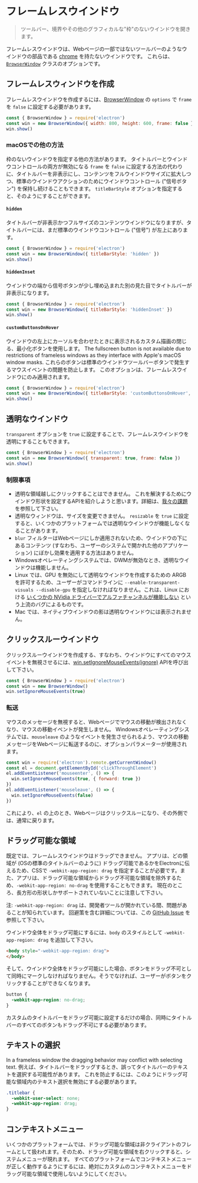 # フレームレスウインドウ

> ツールバー、境界やその他のグラフィカルな"枠"のないウインドウを開きます。

フレームレスウインドウは、Webページの一部ではないツールバーのようなウインドウの部品である [chrome](https://developer.mozilla.org/en-US/docs/Glossary/Chrome) を持たないウインドウです。 これらは、[`BrowserWindow`](browser-window.md) クラスのオプションです。

## フレームレスウィンドウを作成

フレームレスウインドウを作成するには、[BrowserWindow](browser-window.md) の `options` で `frame` を `false` に設定する必要があります。


```javascript
const { BrowserWindow } = require('electron')
const win = new BrowserWindow({ width: 800, height: 600, frame: false })
win.show()
```

### macOSでの他の方法

枠のないウインドウを指定する他の方法があります。 タイトルバーとウインドウコントロールの両方が無効になる `frame` を `false` に設定する方法の代わりに、タイトルバーを非表示にし、コンテンツをフルウインドウサイズに拡大しつつ、標準のウインドウアクションのためにウインドウコントロール ("信号ボタン") を保持し続けることもできます。 `titleBarStyle` オプションを指定すると、そのようにすることができます。

#### `hidden`

タイトルバーが非表示かつフルサイズのコンテンツウインドウになりますが、タイトルバーには、まだ標準のウインドウコントロール ("信号") が左上にあります。

```javascript
const { BrowserWindow } = require('electron')
const win = new BrowserWindow({ titleBarStyle: 'hidden' })
win.show()
```

#### `hiddenInset`

ウインドウの端から信号ボタンが少し埋め込まれた別の見た目でタイトルバーが非表示になります。

```javascript
const { BrowserWindow } = require('electron')
const win = new BrowserWindow({ titleBarStyle: 'hiddenInset' })
win.show()
```

#### `customButtonsOnHover`

ウインドウの左上にカーソルを合わせたときに表示されるカスタム描画の閉じる、最小化ボタンを使用します。 The fullscreen button is not available due to restrictions of frameless windows as they interface with Apple's macOS window masks. これらのボタンは標準のウインドウツールバーボタンで発生するマウスイベントの問題を防止します。 このオプションは、フレームレスウインドウにのみ適用されます。

```javascript
const { BrowserWindow } = require('electron')
const win = new BrowserWindow({ titleBarStyle: 'customButtonsOnHover', frame: false })
win.show()
```

## 透明なウインドウ

`transparent` オプションを `true` に設定することで、フレームレスウインドウを透明にすることもできます。

```javascript
const { BrowserWindow } = require('electron')
const win = new BrowserWindow({ transparent: true, frame: false })
win.show()
```

### 制限事項

* 透明な領域越しにクリックすることはできません。 これを解決するためにウインドウ形状を設定するAPIを紹介しようと思います。詳細は、[我々の課題](https://github.com/electron/electron/issues/1335)を参照して下さい。
* 透明なウィンドウは、サイズを変更できません。 `resizable` を `true` に設定すると、いくつかのプラットフォームでは透明なウインドウが機能しなくなることがあります。
* `blur` フィルターはWebページにしか適用されないため、ウインドウの下にあるコンテンツ (すなわち、ユーザーのシステムで開かれた他のアプリケーション) にぼかし効果を適用する方法はありません。
* Windowsオペレーティングシステムでは、DWMが無効なとき、透明なウインドウは機能しません。
* Linux では、GPU を無効にして透明なウインドウを作成するための ARGB を許可するため、ユーザーがコマンドラインに `--enable-transparent-visuals --disable-gpu` を指定しなければなりません。これは、Linux における [いくつかの NVidia ドライバーでアルファチャンネルが機能しない](https://code.google.com/p/chromium/issues/detail?id=369209) という上流のバグによるものです。
* Mac では、ネイティブウインドウの影は透明なウインドウには表示されません。

## クリックスルーウインドウ

クリックスルーウインドウを作成する、すなわち、ウインドウにすべてのマウスイベントを無視させるには、[win.setIgnoreMouseEvents(ignore)][ignore-mouse-events] APIを呼び出して下さい。

```javascript
const { BrowserWindow } = require('electron')
const win = new BrowserWindow()
win.setIgnoreMouseEvents(true)
```

### 転送

マウスのメッセージを無視すると、Webページでマウスの移動が検出されなくなり、マウスの移動イベントが発生しません。 Windowsオペレーティングシステムでは、`mouseleave` のようなイベントを発生させられるよう、マウスの移動メッセージをWebページに転送するのに、オプションパラメーターが使用されます。

```javascript
const win = require('electron').remote.getCurrentWindow()
const el = document.getElementById('clickThroughElement')
el.addEventListener('mouseenter', () => {
  win.setIgnoreMouseEvents(true, { forward: true })
})
el.addEventListener('mouseleave', () => {
  win.setIgnoreMouseEvents(false)
})
```

これにより、`el` の上のとき、Webページはクリックスルーになり、その外側では、通常に戻ります。

## ドラッグ可能な領域

既定では、フレームレスウインドウはドラッグできません。 アプリは、どの領域が (OSの標準のタイトルバーのように) ドラッグ可能であるかをElectronに伝えるため、CSSで `-webkit-app-region: drag` を指定することが必要です。また、アプリは、ドラッグ可能な領域からドラッグ不可能な領域を除外するため、`-webkit-app-region: no-drag` を使用することもできます。 現在のところ、長方形の形状しかサポートされていないことに注意して下さい。

注: `-webkit-app-region: drag` は、開発者ツールが開かれている間、問題があることが知られています。 回避策を含む詳細については、この [GitHub Issue](https://github.com/electron/electron/issues/3647) を参照して下さい。

ウインドウ全体をドラッグ可能にするには、`body` のスタイルとして `-webkit-app-region: drag` を追加して下さい。

```html
<body style="-webkit-app-region: drag">
</body>
```

そして、ウインドウ全体をドラッグ可能にした場合、ボタンをドラッグ不可として同時にマークしなければなりません。そうでなければ、ユーザーがボタンをクリックすることができなくなります。

```css
button {
  -webkit-app-region: no-drag;
}
```

カスタムのタイトルバーをドラッグ可能に設定するだけの場合、同時にタイトルバーのすべてのボタンもドラッグ不可にする必要があります。

## テキストの選択

In a frameless window the dragging behavior may conflict with selecting text. 例えば、タイトルバーをドラッグするとき、誤ってタイトルバーのテキストを選択する可能性があります。 これを防止するには、このようにドラッグ可能な領域内のテキスト選択を無効にする必要があります。

```css
.titlebar {
  -webkit-user-select: none;
  -webkit-app-region: drag;
}
```

## コンテキストメニュー

いくつかのプラットフォームでは、ドラッグ可能な領域は非クライアントのフレームとして扱われます。そのため、ドラッグ可能な領域を右クリックすると、システムメニューが現れます。 すべてのプラットフォームでコンテキストメニューが正しく動作するようにするには、絶対にカスタムのコンテキストメニューをドラッグ可能な領域で使用しないようにしてください。

[ignore-mouse-events]: browser-window.md#winsetignoremouseeventsignore-options
